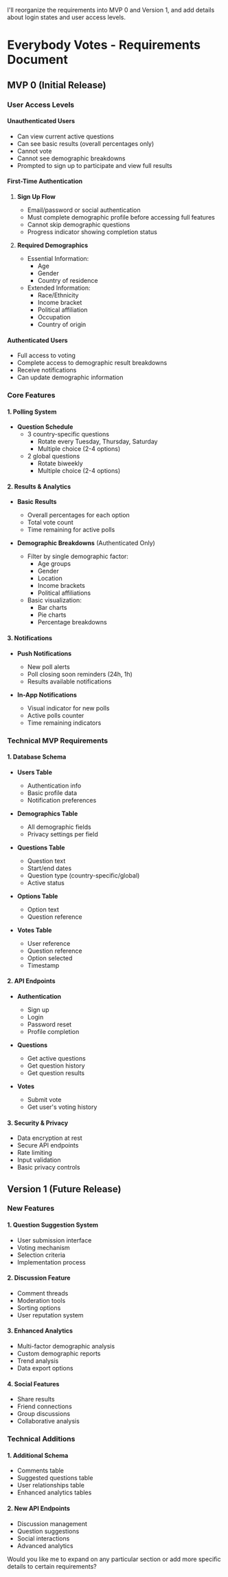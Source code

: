 I'll reorganize the requirements into MVP 0 and Version 1, and add details about login states and user access levels.

# Everybody Votes - Requirements Document

## MVP 0 (Initial Release)

### User Access Levels

#### Unauthenticated Users

- Can view current active questions
- Can see basic results (overall percentages only)
- Cannot vote
- Cannot see demographic breakdowns
- Prompted to sign up to participate and view full results

#### First-Time Authentication

1. **Sign Up Flow**

   - Email/password or social authentication
   - Must complete demographic profile before accessing full features
   - Cannot skip demographic questions
   - Progress indicator showing completion status

2. **Required Demographics**
   - Essential Information:
     - Age
     - Gender
     - Country of residence
   - Extended Information:
     - Race/Ethnicity
     - Income bracket
     - Political affiliation
     - Occupation
     - Country of origin

#### Authenticated Users

- Full access to voting
- Complete access to demographic result breakdowns
- Receive notifications
- Can update demographic information

### Core Features

#### 1. Polling System

- **Question Schedule**
  - 3 country-specific questions
    - Rotate every Tuesday, Thursday, Saturday
    - Multiple choice (2-4 options)
  - 2 global questions
    - Rotate biweekly
    - Multiple choice (2-4 options)

#### 2. Results & Analytics

- **Basic Results**

  - Overall percentages for each option
  - Total vote count
  - Time remaining for active polls

- **Demographic Breakdowns** (Authenticated Only)
  - Filter by single demographic factor:
    - Age groups
    - Gender
    - Location
    - Income brackets
    - Political affiliations
  - Basic visualization:
    - Bar charts
    - Pie charts
    - Percentage breakdowns

#### 3. Notifications

- **Push Notifications**

  - New poll alerts
  - Poll closing soon reminders (24h, 1h)
  - Results available notifications

- **In-App Notifications**
  - Visual indicator for new polls
  - Active polls counter
  - Time remaining indicators

### Technical MVP Requirements

#### 1. Database Schema

- **Users Table**

  - Authentication info
  - Basic profile data
  - Notification preferences

- **Demographics Table**

  - All demographic fields
  - Privacy settings per field

- **Questions Table**

  - Question text
  - Start/end dates
  - Question type (country-specific/global)
  - Active status

- **Options Table**

  - Option text
  - Question reference

- **Votes Table**
  - User reference
  - Question reference
  - Option selected
  - Timestamp

#### 2. API Endpoints

- **Authentication**

  - Sign up
  - Login
  - Password reset
  - Profile completion

- **Questions**

  - Get active questions
  - Get question history
  - Get question results

- **Votes**
  - Submit vote
  - Get user's voting history

#### 3. Security & Privacy

- Data encryption at rest
- Secure API endpoints
- Rate limiting
- Input validation
- Basic privacy controls

## Version 1 (Future Release)

### New Features

#### 1. Question Suggestion System

- User submission interface
- Voting mechanism
- Selection criteria
- Implementation process

#### 2. Discussion Feature

- Comment threads
- Moderation tools
- Sorting options
- User reputation system

#### 3. Enhanced Analytics

- Multi-factor demographic analysis
- Custom demographic reports
- Trend analysis
- Data export options

#### 4. Social Features

- Share results
- Friend connections
- Group discussions
- Collaborative analysis

### Technical Additions

#### 1. Additional Schema

- Comments table
- Suggested questions table
- User relationships table
- Enhanced analytics tables

#### 2. New API Endpoints

- Discussion management
- Question suggestions
- Social interactions
- Advanced analytics

Would you like me to expand on any particular section or add more specific details to certain requirements?
